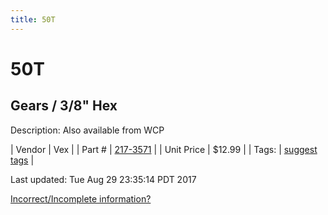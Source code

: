 ```yaml
---
title: 50T
---
```


# 50T
## Gears / 3/8" Hex
Description: 	Also available from WCP 

| Vendor | Vex | 
| Part # | [217-3571](http://www.vexrobotics.com/vexpro/motion/vexpro-gears/3-8-hex-bore.html) | 
| Unit Price | $12.99 | 
| Tags: | [suggest tags](https://docs.google.com/forms/d/e/1FAIpQLSeWyY8v3RgOty-MyWmh9U0iivNYN_molChYyS-0U-o-kOAv_g/viewform) | 

Last updated: Tue Aug 29 23:35:14 PDT 2017

 [Incorrect/Incomplete information?](https://docs.google.com/forms/d/e/1FAIpQLSeWyY8v3RgOty-MyWmh9U0iivNYN_molChYyS-0U-o-kOAv_g/viewform)